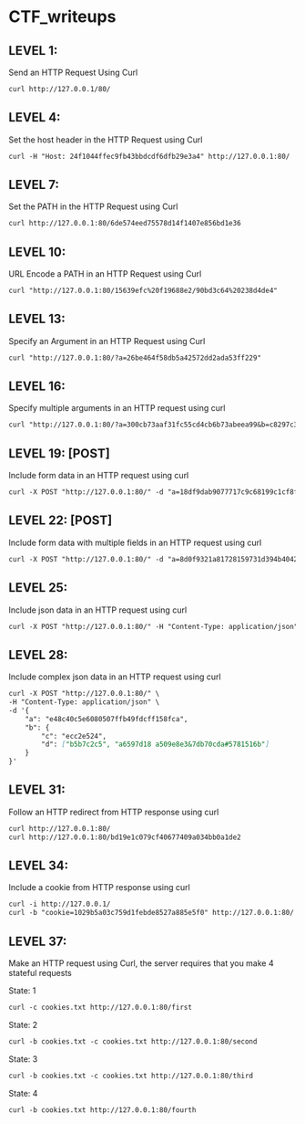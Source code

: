 # CTF_writeups

## LEVEL 1:

Send an HTTP Request Using Curl
```md
curl http://127.0.0.1/80/
```

## LEVEL 4:

Set the host header in the HTTP Request using Curl
```md
curl -H "Host: 24f1044ffec9fb43bbdcdf6dfb29e3a4" http://127.0.0.1:80/
```

## LEVEL 7:

Set the PATH in the HTTP Request using Curl
```md
curl http://127.0.0.1:80/6de574eed75578d14f1407e856bd1e36
```

## LEVEL 10: 

URL Encode a PATH in an HTTP Request using Curl
```md
curl "http://127.0.0.1:80/15639efc%20f19688e2/90bd3c64%20238d4de4"
```

## LEVEL 13:

Specify an Argument in an HTTP Request using Curl
```md
curl "http://127.0.0.1:80/?a=26be464f58db5a42572dd2ada53ff229"
```

## LEVEL 16: 

Specify multiple arguments in an HTTP request using curl
```md
curl "http://127.0.0.1:80/?a=300cb73aaf31fc55cd4cb6b73abeea99&b=c8297c3f%2520172e2807%265d5839b4%2374ff496b"
```

## LEVEL 19: [POST]

Include form data in an HTTP request using curl
```md
curl -X POST "http://127.0.0.1:80/" -d "a=18df9dab9077717c9c68199c1cf8f29f"
```

## LEVEL 22: [POST]

Include form data with multiple fields in an HTTP request using curl
```md
curl -X POST "http://127.0.0.1:80/" -d "a=8d0f9321a81728159731d394b4042302" -d "b=26e37257%2075dd22a9%260127236a%23ebc4ee12"
```

## LEVEL 25: 

Include json data in an HTTP request using curl
```md
curl -X POST "http://127.0.0.1:80/" -H "Content-Type: application/json" -d '{"a": "3e1bf5fefe4de1571585569d2aefe184"}'
```

## LEVEL 28:

Include complex json data in an HTTP request using curl
```md
curl -X POST "http://127.0.0.1:80/" \
-H "Content-Type: application/json" \
-d '{
    "a": "e48c40c5e6080507ffb49fdcff158fca",
    "b": {
        "c": "ecc2e524",
        "d": ["b5b7c2c5", "a6597d18 a509e8e3&7db70cda#5781516b"]
    }
}'
```

## LEVEL 31:

Follow an HTTP redirect from HTTP response using curl
```md
curl http://127.0.0.1:80/
curl http://127.0.0.1:80/bd19e1c079cf40677409a034bb0a1de2
```

## LEVEL 34:

Include a cookie from HTTP response using curl
```md
curl -i http://127.0.0.1/
curl -b "cookie=1029b5a03c759d1febde8527a885e5f0" http://127.0.0.1:80/
```

## LEVEL 37:

Make an HTTP request using Curl, the server requires that you make 4 stateful requests

State: 1
```md
curl -c cookies.txt http://127.0.0.1:80/first
```

State: 2
```md
curl -b cookies.txt -c cookies.txt http://127.0.0.1:80/second
```

State: 3
```md
curl -b cookies.txt -c cookies.txt http://127.0.0.1:80/third
```

State: 4
```md
curl -b cookies.txt http://127.0.0.1:80/fourth
```

